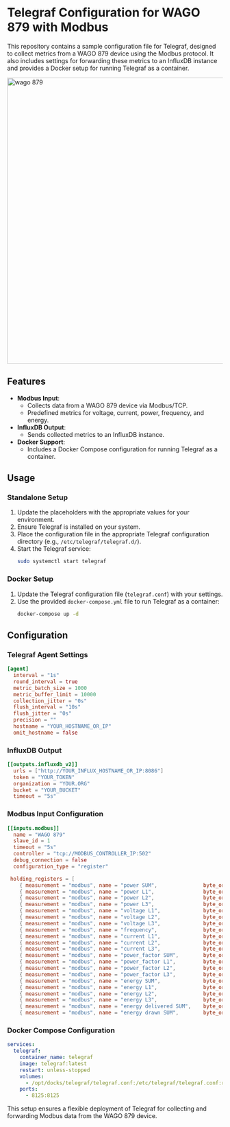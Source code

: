 # Telegraf Configuration for WAGO 879 with Modbus

This repository contains a sample configuration file for Telegraf, designed to collect metrics from a WAGO 879 device using the Modbus protocol. It also includes settings for forwarding these metrics to an InfluxDB instance and provides a Docker setup for running Telegraf as a container.

  <tbody>
    <tr>
      <th rowspan="4"><img src="/images/wago879.png" alt="wago 879" style="width:667px;height:auto;"></th>
    </tr>
  </tbody>

## Features
- **Modbus Input**:
  - Collects data from a WAGO 879 device via Modbus/TCP.
  - Predefined metrics for voltage, current, power, frequency, and energy.
- **InfluxDB Output**:
  - Sends collected metrics to an InfluxDB instance.
- **Docker Support**:
  - Includes a Docker Compose configuration for running Telegraf as a container.

## Usage
### Standalone Setup
1. Update the placeholders with the appropriate values for your environment.
2. Ensure Telegraf is installed on your system.
3. Place the configuration file in the appropriate Telegraf configuration directory (e.g., `/etc/telegraf/telegraf.d/`).
4. Start the Telegraf service:
   ```bash
   sudo systemctl start telegraf
   ```

### Docker Setup
1. Update the Telegraf configuration file (`telegraf.conf`) with your settings.
2. Use the provided `docker-compose.yml` file to run Telegraf as a container:
   ```bash
   docker-compose up -d
   ```

## Configuration
### Telegraf Agent Settings
```toml
[agent]
  interval = "1s"
  round_interval = true
  metric_batch_size = 1000
  metric_buffer_limit = 10000
  collection_jitter = "0s"
  flush_interval = "10s"
  flush_jitter = "0s"
  precision = ""
  hostname = "YOUR_HOSTNAME_OR_IP"
  omit_hostname = false
```

### InfluxDB Output
```toml
[[outputs.influxdb_v2]]
  urls = ["http://YOUR_INFLUX_HOSTNAME_OR_IP:8086"]
  token = "YOUR_TOKEN"
  organization = "YOUR.ORG"
  bucket = "YOUR_BUCKET"
  timeout = "5s"
```

### Modbus Input Configuration
```toml
[[inputs.modbus]]
  name = "WAGO 879"
  slave_id = 1
  timeout = "5s"
  controller = "tcp://MODBUS_CONTROLLER_IP:502"
  debug_connection = false
  configuration_type = "register"

 holding_registers = [
    { measurement = "modbus", name = "power SUM",               byte_order = "ABCD", data_type = "FLOAT32-IEEE", scale=1000.0, address = [20498,20499]},
    { measurement = "modbus", name = "power L1",                byte_order = "ABCD", data_type = "FLOAT32-IEEE", scale=1000.0, address = [20500,20501]},
    { measurement = "modbus", name = "power L2",                byte_order = "ABCD", data_type = "FLOAT32-IEEE", scale=1000.0, address = [20502,20503]},
    { measurement = "modbus", name = "power L3",                byte_order = "ABCD", data_type = "FLOAT32-IEEE", scale=1000.0, address = [20504,20505]},
    { measurement = "modbus", name = "voltage L1",              byte_order = "ABCD", data_type = "FLOAT32-IEEE", scale=1.0, address = [20482,20483]},
    { measurement = "modbus", name = "voltage L2",              byte_order = "ABCD", data_type = "FLOAT32-IEEE", scale=1.0, address = [20484,20485]},
    { measurement = "modbus", name = "voltage L3",              byte_order = "ABCD", data_type = "FLOAT32-IEEE", scale=1.0, address = [20486,20487]},
    { measurement = "modbus", name = "frequency",               byte_order = "ABCD", data_type = "FLOAT32-IEEE", scale=1.0, address = [20488,20489]},
    { measurement = "modbus", name = "current L1",              byte_order = "ABCD", data_type = "FLOAT32-IEEE", scale=1.0, address = [20492,20493]},
    { measurement = "modbus", name = "current L2",              byte_order = "ABCD", data_type = "FLOAT32-IEEE", scale=1.0, address = [20494,20495]},
    { measurement = "modbus", name = "current L3",              byte_order = "ABCD", data_type = "FLOAT32-IEEE", scale=1.0, address = [20496,20497]},
    { measurement = "modbus", name = "power_factor SUM",        byte_order = "ABCD", data_type = "FLOAT32-IEEE", scale=1.0, address = [20522,20523]},
    { measurement = "modbus", name = "power_factor L1",         byte_order = "ABCD", data_type = "FLOAT32-IEEE", scale=1.0, address = [20524,20525]},
    { measurement = "modbus", name = "power_factor L2",         byte_order = "ABCD", data_type = "FLOAT32-IEEE", scale=1.0, address = [20526,20527]},
    { measurement = "modbus", name = "power_factor L3",         byte_order = "ABCD", data_type = "FLOAT32-IEEE", scale=1.0, address = [20528,20529]},
    { measurement = "modbus", name = "energy SUM",              byte_order = "ABCD", data_type = "FLOAT32-IEEE", scale=1.0, address = [24576,24577]},
    { measurement = "modbus", name = "energy L1",               byte_order = "ABCD", data_type = "FLOAT32-IEEE", scale=1.0, address = [24582,24583]},
    { measurement = "modbus", name = "energy L2",               byte_order = "ABCD", data_type = "FLOAT32-IEEE", scale=1.0, address = [24584,24585]},
    { measurement = "modbus", name = "energy L3",               byte_order = "ABCD", data_type = "FLOAT32-IEEE", scale=1.0, address = [24586,24587]},
    { measurement = "modbus", name = "energy delivered SUM",    byte_order = "ABCD", data_type = "FLOAT32-IEEE", scale=1.0, address = [24600,24601]},
    { measurement = "modbus", name = "energy drawn SUM",        byte_order = "ABCD", data_type = "FLOAT32-IEEE", scale=1.0, address = [24588,24589]},
```

### Docker Compose Configuration
```yaml
services:
  telegraf:
    container_name: telegraf
    image: telegraf:latest
    restart: unless-stopped
    volumes:
      - /opt/docks/telegraf/telegraf.conf:/etc/telegraf/telegraf.conf:ro
    ports:
      - 8125:8125
```

This setup ensures a flexible deployment of Telegraf for collecting and forwarding Modbus data from the WAGO 879 device.

